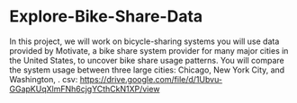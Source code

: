 # Explore-Bike-Share-Data
In this project, we will work on bicycle-sharing systems  you will use data provided by Motivate, a bike share system provider for many major cities in the United States, to uncover bike share usage patterns. You will compare the system usage between three large cities: Chicago, New York City, and Washington, .
csv: https://drive.google.com/file/d/1Ubvu-GGapKUqXlmFNh6cjgYCthCkN1XP/view
